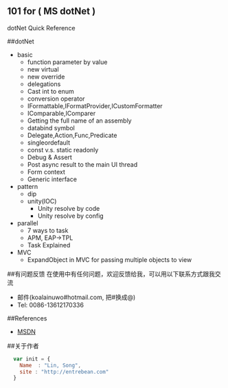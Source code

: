 ## 101 for ( MS dotNet )
dotNet Quick Reference

##dotNet

* basic
    * function parameter by value
    * new virtual
    * new override
    * delegations
    * Cast int to enum
    * conversion operator
    * IFormattable,IFormatProvider,ICustomFormatter
    * IComparable,IComparer
    * Getting the full name of an assembly
    * databind symbol
    * Delegate,Action,Func,Predicate
    * singleordefault
    * const v.s. static readonly
    * Debug & Assert
    * Post async result to the main UI thread
    * Form context
    * Generic interface
* pattern
    * dip
    * unity(IOC)
        * Unity resolve by code
        * Unity resolve by config
* parallel
    * 7 ways to task
    * APM, EAP->TPL
    * Task Explained
* MVC
    * ExpandObject in MVC for passing multiple objects to view

    
##有问题反馈
在使用中有任何问题，欢迎反馈给我，可以用以下联系方式跟我交流

* 邮件(koalainuwo#hotmail.com, 把#换成@)
* Tel: 0086-13612170336

##References

* [MSDN](http://msdn.microsoft.com/) 

##关于作者

```javascript
  var init = {
    Name  : "Lin, Song",
    site : "http://entrebean.com"
  }
```